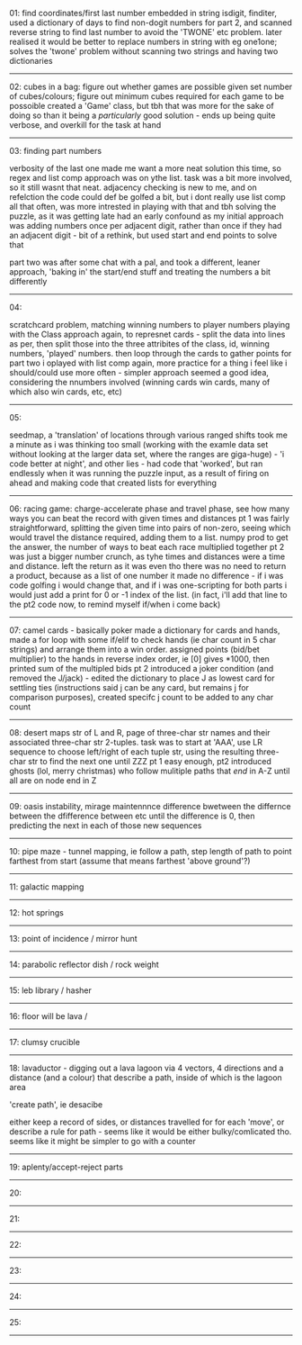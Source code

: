01:
find coordinates/first last number embedded in string
isdigit, finditer,  used a dictionary of days to find non-dogit numbers for part 2, 
and scanned reverse string to find last number to avoid the 'TWONE' etc problem. 
later realised it would be better to replace numbers in string with eg one1one; solves the 'twone' problem without scanning two strings and having two dictionaries
________________________________________________________________

02:
cubes in a bag: figure out whether games are possible given set number of cubes/colours; figure out minimum cubes required for each game to be possoible
created a 'Game' class, but tbh that was more for the sake of doing so than it being a _particularly_ good solution - ends up being quite verbose, and overkill for the task at hand

________________________________________________________________

03:
finding part numbers 

verbosity of the last one made me want a more neat solution this time, so regex and list comp approach was on ythe list. task was a bit more involved, so it still wasnt that neat. 
adjacency checking is new to me, and on refelction the code could def be golfed a bit, but i dont really use list comp all that often, was more intrested in playing with that and tbh solving the puzzle, as it was getting late
had an early confound as my initial approach was adding numbers once per adjacent digit, rather than once if they had an adjacent digit - bit of a rethink, but used start and end points to solve that

part two was after some chat with a pal, and took a different, leaner approach, 'baking in' the start/end stuff and treating the numbers a bit differently

________________________________________________________________

04:

scratchcard problem, matching winning numbers to player numbers 
playing with the Class approach again, to represnet cards - split the data into lines as per, then split those into the three attribites of the class, id, winning numbers, 'played' numbers. then loop through the cards to gather points
for part two i oplayed with list comp again, more practice for a thing i feel like i should/could use more often - simpler approach seemed a good idea, considering the nnumbers involved (winning cards win cards, many of which also win cards, etc, etc)
________________________________________________________________

05:

seedmap, a 'translation' of locations through various ranged shifts 
took me a minute as i was thinking too small (working with the examle data set without looking at the larger data set, where the ranges are giga-huge) - 'i code better at night', and other lies - had code that 'worked', but ran endlessly when it was running the puzzle input, as a result of firing on ahead and making code that created lists for everything 

________________________________________________________________

06:
racing game: charge-accelerate phase and travel phase, see how many ways you can beat the record with given times and distances
pt 1 was fairly straightforward, splitting the given time into pairs of non-zero, seeing which would travel the distance required, adding them to a list. numpy prod to get the answer, the number of ways to beat each race multiplied together 
pt 2 was just a bigger number crunch, as tyhe times and distances were a time and distance. left the return as it was even tho there was no need to return a product, because as a list of one number it made no difference - if i was code golfing i would change that, and if i was one-scripting for both parts i would just add a print for 0 or -1 index of the list. (in fact, i'll add that line to the pt2 code now, to remind myself if/when i come back)

________________________________________________________________

07:
camel cards - basically poker
made a dictionary for cards and hands, made a for loop with some if/elif to check hands (ie char count in 5 char strings) and arrange them into a win order.  assigned points (bid/bet multiplier) to the hands in reverse index order, ie [0] gives *1000, then printed sum of the multipled bids
pt 2 introduced a joker condition (and removed the J/jack) - edited the dictionary to place J as lowest card for settling ties (instructions said j can be any card, but remains j for comparison purposes), created specifc j count to be added to any char count 

________________________________________________________________

08:
desert maps 
str of L and R, page of three-char str names and their associated three-char str 2-tuples. task was to start at 'AAA', use LR sequence to choose left/right of each tuple str, using the resulting three-char str to find the next one until ZZZ
pt 1 easy enough, pt2 introduced ghosts (lol, merry christmas) who follow mulitiple paths that _end_ in A-Z until all are on node end in Z 

________________________________________________________________

09:
oasis instability, mirage maintennnce
difference bwetween the differnce between the dfifference between etc until the difference is 0, then predicting the next in each of those new sequences

________________________________________________________________

10:
pipe maze - tunnel mapping, ie follow a path, step length of path to point farthest from start (assume that means farthest 'above ground'?)
________________________________________________________________

11:
galactic mapping
________________________________________________________________

12:
hot springs
________________________________________________________________

13:
point of incidence / mirror hunt
________________________________________________________________

14:
parabolic reflector dish / rock weight

________________________________________________________________

15:
leb library / hasher
________________________________________________________________

16:
floor will be lava / 

________________________________________________________________

17:
clumsy crucible

________________________________________________________________

18:
lavaductor - digging out a lava lagoon via 4 vectors, 4 directions and a distance (and a colour) that describe a path, inside of which is the lagoon area 

'create path', ie desacibe

either keep a record of sides, or distances travelled for for each 'move', or describe a rule for path -  seems like it would be either bulky/comlicated tho. seems like it might be simpler to go with a counter

________________________________________________________________

19: aplenty/accept-reject parts
________________________________________________________________

20:

________________________________________________________________

21:

________________________________________________________________

22:

________________________________________________________________

23:

________________________________________________________________

24:

________________________________________________________________

25:

________________________________________________________________

